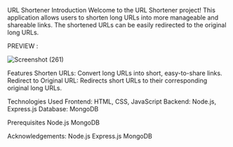 URL Shortener
Introduction
Welcome to the URL Shortener project! This application allows users to shorten long URLs into more manageable and shareable links. The shortened URLs can be easily redirected to the original long URLs.

PREVIEW :

![Screenshot (261)](https://github.com/user-attachments/assets/586e2671-3534-4ec1-838d-1f10a4fe13c1)

Features
Shorten URLs: Convert long URLs into short, easy-to-share links.
Redirect to Original URL: Redirects short URLs to their corresponding original long URLs.

Technologies Used
Frontend: HTML, CSS, JavaScript
Backend: Node.js, Express.js
Database: MongoDB

Prerequisites
Node.js
MongoDB

Acknowledgements:
Node.js
Express.js
MongoDB
